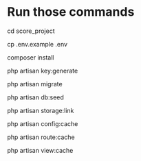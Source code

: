 # Run those commands

cd score_project

cp .env.example .env

composer install

php artisan key:generate

php artisan migrate

php artisan db:seed

php artisan storage:link

php artisan config:cache

php artisan route:cache

php artisan view:cache
